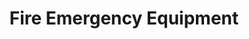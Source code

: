 ---
title: "Fire Emergency Equipment"
description: "Fire extinguishers, hoses, exit signs, symbols. All in accordance of CDA regulations."
icon: "https://img.icons8.com/color/48/000000/fire-extinguisher.png"
tags:
- Fire
- Emergency
- Exit
- Extinguisher
- Hose
featured: true
---